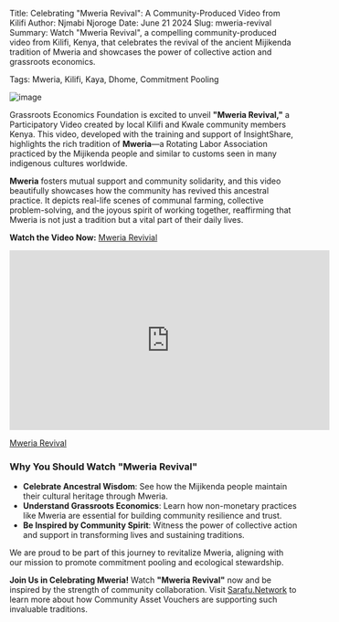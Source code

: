 Title: Celebrating "Mweria Revival": A Community-Produced Video from Kilifi
Author: Njmabi Njoroge
Date: June 21 2024
Slug: mweria-revival
Summary: Watch "Mweria Revival", a compelling community-produced video from Kilifi, Kenya, that celebrates the revival of the ancient Mijikenda tradition of Mweria and showcases the power of collective action and grassroots economics.

Tags: Mweria, Kilifi, Kaya, Dhome, Commitment Pooling

![image](images/blog/mweria-revival1.webp)

Grassroots Economics Foundation is excited to unveil **"Mweria Revival,"** a Participatory Video created by local Kilifi and Kwale community members Kenya. This video, developed with the training and support of InsightShare, highlights the rich tradition of **Mweria**—a Rotating Labor Association practiced by the Mijikenda people and similar to customs seen in many indigenous cultures worldwide.

**Mweria** fosters mutual support and community solidarity, and this video beautifully showcases how the community has revived this ancestral practice. It depicts real-life scenes of communal farming, collective problem-solving, and the joyous spirit of working together, reaffirming that Mweria is not just a tradition but a vital part of their daily lives.


**Watch the Video Now:** [Mweria Revivial](https://www.youtube.com/watch?v=49zgjjFukFQ)

<iframe width="560" height="315" src="https://www.youtube.com/embed/49zgjjFukFQ?si=RdzxYrRbHLVHQnZv" title="YouTube video player" frameborder="0" allow="accelerometer; autoplay; clipboard-write; encrypted-media; gyroscope; picture-in-picture; web-share" referrerpolicy="strict-origin-when-cross-origin" allowfullscreen></iframe>

[Mweria Revival](https://sarafu.network)

### Why You Should Watch "Mweria Revival"

- **Celebrate Ancestral Wisdom**: See how the Mijikenda people maintain their cultural heritage through Mweria.
- **Understand Grassroots Economics**: Learn how non-monetary practices like Mweria are essential for building community resilience and trust.
- **Be Inspired by Community Spirit**: Witness the power of collective action and support in transforming lives and sustaining traditions.

We are proud to be part of this journey to revitalize Mweria, aligning with our mission to promote commitment pooling and ecological stewardship.

**Join Us in Celebrating Mweria!** Watch **"Mweria Revival"** now and be inspired by the strength of community collaboration. Visit [Sarafu.Network](https://sarafu.network) to learn more about how Community Asset Vouchers are supporting such invaluable traditions.
